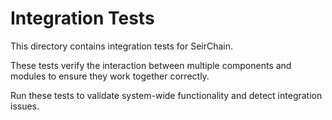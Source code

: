 # Integration Tests

This directory contains integration tests for SeirChain.

These tests verify the interaction between multiple components and modules to ensure they work together correctly.

Run these tests to validate system-wide functionality and detect integration issues.

